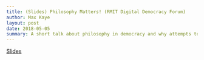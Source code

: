 ```yaml
---
title: (Slides) Philosophy Matters! (RMIT Digital Democracy Forum)
author: Max Kaye
layout: post
date: 2018-05-05
summary: A short talk about philosophy in democracy and why attempts to improve democracy without good epistomology can't work.
---
```


[Slides](https://docs.google.com/presentation/d/1NhqEsWuabcG0nSU49r015F_teQkPtp0Pluj2Vd3LVHo/)
